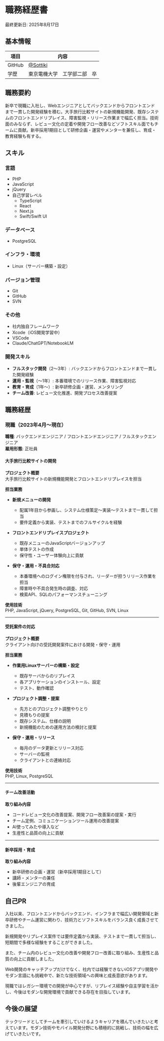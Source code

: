 # 職務経歴書
最終更新日: 2025年8月17日

## 基本情報

| 項目 | 内容 |
|------|------|
| GitHub | [@Sottiki](https://github.com/Sottiki) |
| 学歴 | 東京電機大学　工学部二部　卒|

## 職務要約

新卒で現職に入社し、Webエンジニアとしてバックエンドからフロントエンドまで一貫した開発経験を積む。大手旅行比較サイトの新規機能開発、既存システムのフロントエンドリプレイス、障害監視・リリース作業まで幅広く担当。技術面のみならず、レビュー文化の定着や開発フロー改善などソフトスキル面でもチームに貢献。新卒採用1期目として研修企画・運営やメンターを兼任し、育成・教育経験も有する。

## スキル

### 言語
- PHP
- JavaScript
- jQuery
- 自己学習レベル
  - TypeScript
  - React
  - Next.js
  - Swift/Swift UI

### データベース
- PostgreSQL

### インフラ・環境
- Linux（サーバー構築・設定）

### バージョン管理
- Git
- GitHub
- SVN

### その他
- 社内独自フレームワーク
- Xcode（iOS開発学習中）
- VSCode
- Claude/ChatGPT/NotebookLM

### 開発スキル
- **フルスタック開発**（2〜3年）: バックエンドからフロントエンドまで一貫した開発経験
- **運用・監視**（〜1年）: 本番環境でのリリース作業、障害監視対応
- **教育・育成**（1年〜）: 新卒研修企画・運営、メンタリング
- **チーム改善**: レビュー文化推進、開発プロセス改善提案

## 職務経歴

### 現職（2023年4月〜現在）

**職種**: バックエンドエンジニア / フロントエンドエンジニア / フルスタックエンジニア  
**雇用形態**: 正社員

#### 大手旅行比較サイトの開発

**プロジェクト概要**  
大手旅行比較サイトの新規機能開発とフロントエンドリプレイスを担当

**担当業務**
- **新規メニューの開発**
  - 配属1年目から参画し、システム仕様策定〜実装〜テストまで一貫して担当
  - 要件定義から実装、テストまでのフルサイクルを経験

- **フロントエンドリプレイスプロジェクト**
  - 既存メニューのJavaScriptバージョンアップ
  - 単体テストの作成
  - 保守性・ユーザー体験向上に貢献

- **保守・運用・不具合対応**
  - 本番環境へのログイン権限を付与され、リーダーが担うリリース作業を担当
  - 障害時や不具合発生時の調査、対応
  - 検索API、SQLのパフォーマンスチューニング

**使用技術**  
PHP, JavaScript, jQuery, PostgreSQL, Git, GitHub, SVN, Linux

---

#### 受託案件の対応

**プロジェクト概要**  
クライアント向けの受託開発案件における開発・保守・運用

**担当業務**
- **作業用Linuxサーバーの構築・設定**
  - 既存サーバからのリプレイス
  - 各アプリケーションのインストール、設定
  - テスト、動作確認

- **プロジェクト調整・提案**
  - 先方とのプロジェクト調整やりとり
  - 見積もりの提案
  - 既存システム、仕様の説明
  - 新規機能のための運用方法の検討と提案

- **保守・運用・リリース**
  - 毎月のデータ更新とリリース対応
  - サーバーの監視
  - クライアントとの連絡対応

**使用技術**  
PHP, Linux, PostgreSQL

---

#### チーム改善活動

**取り組み内容**
- コードレビュー文化の改善提案、開発フロー改善案の提案・実行
- チーム定例、コミュニケーションツール運用の改善提案
- AI使ってみたや導入など
- 生産性と品質の向上に貢献

---

#### 新卒採用・育成

**取り組み内容**
- 新卒研修の企画・運営（新卒採用1期目として）
- 講師・メンターの兼任
- 後輩エンジニアの育成

## 自己PR

入社以来、フロントエンドからバックエンド、インフラまで幅広い開発領域と新卒研修やチーム運営に関わり、技術力とソフトスキルをバランス良く成長させてきました。

新規開発やリプレイス案件では要件定義から実装、テストまで一貫して担当し、短期間で多様な経験をすることができました。

また、チーム内のレビュー文化の改善や開発フロー改善に取り組み、生産性と品質の向上に貢献しました。

Web開発のキャッチアップだけでなく、社内では経験できないiOSアプリ開発やモダン言語にも挑戦中で、新たな技術領域への興味と成長意欲があります。

現職ではレガシー環境での開発が中心ですが、リプレイス経験や自主学習を活かし、今後はモダンな開発環境で貢献できる存在を目指しています。

## 今後の展望

テックリードとしてチームを牽引していけるようキャリアを積んでいきたいと考えています。モダン技術やモバイル開発分野にも積極的に挑戦し、技術の幅を広げていきたいです。
